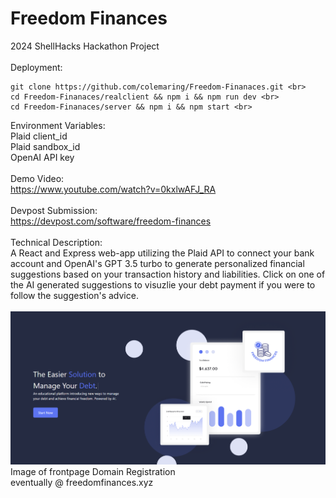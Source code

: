 # Freedom Finances
2024 ShellHacks Hackathon Project <br>
<br>
Deployment: <br>
```
git clone https://github.com/colemaring/Freedom-Finanaces.git <br>
cd Freedom-Finanaces/realclient && npm i && npm run dev <br>
cd Freedom-Finanaces/server && npm i && npm start <br>
```
Environment Variables: <br>
Plaid client_id <br>
Plaid sandbox_id <br>
OpenAI API key <br>
<br>
Demo Video: <br>
https://www.youtube.com/watch?v=0kxlwAFJ_RA <br>
<br>
Devpost Submission:  <br>
https://devpost.com/software/freedom-finances  <br>
<br>
Technical Description: <br>
A React and Express web-app utilizing the Plaid API to connect your bank account and OpenAI's GPT 3.5 turbo to generate personalized financial suggestions based on your transaction history and liabilities. Click on one of the AI generated suggestions to visuzlie your debt payment if you were to follow the suggestion's advice. <br>
<br>
![Freedom Finances Banner](https://github.com/pranavsaigandikota/Freedom-Finanaces/blob/main/banner.png)
Image of frontpage 
Domain Registration  <br>
eventually @ freedomfinances.xyz <br>
